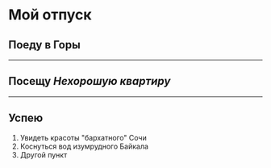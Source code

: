 # Мой отпуск

## Поеду в **Горы**

___
## Посещу *Нехорошую квартиру*

___
## Успею
1. Увидеть красоты "бархатного" Сочи
2. Коснуться вод изумрудного Байкала
3. Другой пункт